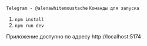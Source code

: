 ``Telegram - @alenawhitemoustache``
``Команды для запуска``
1. ``npm install``
2. ``npm run dev``

Приложение доступно по адресу http://localhost:5174